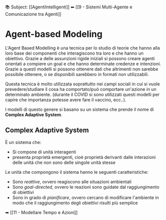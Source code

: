 📚 Subject: [[AgentiIntelligenti]]
⬅ [[9 - Sistemi Multi-Agente e Comunicazione tra Agenti]]

# Agent-based Modeling

L'Agent Based Modelling è una tecnica per lo studio di teorie che hanno alla loro base dei componenti che interagiscono tra loro e che hanno un obiettivo.
Grazie a delle assunzioni rigide iniziali si possono creare agenti orientati a compiere un goal e che hanno determinate credenze e intenzioni.
Grazie a questi modelli si possono ottenere dati che altrimenti non sarebbe possibile ottenere, o se disponibili sarebbero in formati non utilizzabili.

Questa tecnica è molto utilizzata soprattutto nei campi sociali in cui si vuole prevedere/studiare il cosa ha comportato/può comportare un'azione in un determinato ambiente. (durante il COVID si sono utilizzati questi modelli per capire che importanza potesse avere fare il vaccino, ecc..).

I modelli di questo genere si basano su un sistema che prende il nome di **Complex Adaptive System**.

## Complex Adaptive System

È un sistema che:
- Si compone di unità interagenti
- presenta proprietà emergenti, cioè proprietà derivanti dalle interazioni delle unità che non sono delle singole unità stesse

Le unità che compongono il sistema hanno le seguenti caratteristiche:
- Sono *reattive*, ovvero reagiscono alle situazioni ambientali
- Sono *goal-directed*, ovvero le reazioni sono guidate dal raggiungimento di obiettivi
- Sono in grado di *pianificare*, ovvero cercano di modificare l'ambiente in modo che il raggiungimento degli obiettivi risulti più semplice


➡ [[11 - Modellare Tempo e Azioni]]